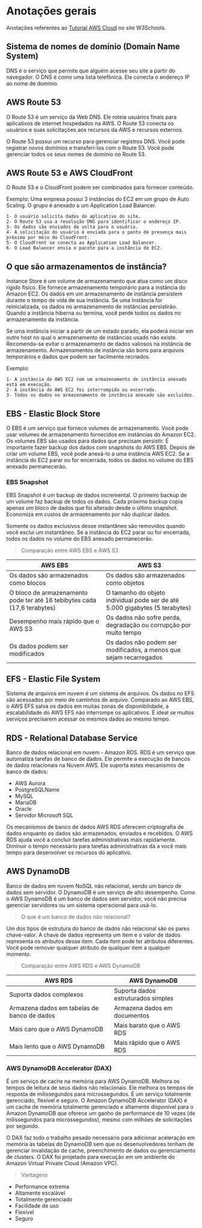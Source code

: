# Anotações gerais

Anotações referentes ao [Tutorial AWS Cloud](https://my-learning.w3schools.com/tutorial/aws) no site W3Schools.

## Sistema de nomes de domínio (Domain Name System)

DNS é o serviço que permite que alguém acesse seu site a partir do navegador. O DNS é como uma lista telefônica. Ele conecta o endereço IP ao nome de domínio.

## AWS Route 53

O Route 53 é um serviço da Web DNS. Ele roteia usuários finais para aplicativos de internet hospedados na AWS. O Route 53 conecta os usuários e suas solicitações aos recursos da AWS e recursos externos.

O Route 53 possui um recurso para gerenciar registros DNS. Você pode registrar novos domínios e transferi-los com o Route 53. Você pode gerenciar todos os seus nomes de domínio no Route 53.

## AWS Route 53 e AWS CloudFront

O Route 53 e o CloudFront podem ser combinados para fornecer conteúdo. 

Exemplo: Uma empresa possui 3 instâncias do EC2 em um grupo de Auto Scaling. O grupo é anexado a um Application Load Balancer.

    1- O usuário solicita dados do aplicativo do site.
    2- O Route 53 usa a resolução DNS para identificar o endereço IP.
    3- Os dados são enviados de volta para o usuário.
    4- A solicitação do usuário é enviada para o ponto de presença mais próximo por meio do CloudFront.
    5- O CloudFront se conecta ao Application Load Balancer.
    6- O Load Balancer envia o pacote para a instância do EC2.

## O que são armazenamentos de instância?

Instance Store é um volume de armazenamento que atua como um disco rígido físico. Ele fornece armazenamento temporário para a instância do Amazon EC2. Os dados em um armazenamento de instância persistem durante o tempo de vida de sua instância. Se uma instância for reinicializada, os dados no armazenamento de instâncias persistirão. Quando a instância hiberna ou termina, você perde todos os dados no armazenamento da instância.

Se uma instância iniciar a partir de um estado parado, ela poderá iniciar em outro host no qual o armazenamento de instâncias usado não existe. Recomenda-se evitar o armazenamento de dados valiosos na instância de armazenamento. Armazenamentos de instância são bons para arquivos temporários e dados que podem ser facilmente recriados.

Exemplo:

    1- A instância do AWS EC2 com um armazenamento de instância anexado está em execução.
    2- A instância do AWS EC2 foi interrompida ou encerrada.
    3- Todos os dados no armazenamento de instância anexado são excluídos.

## EBS - Elastic Block Store

O EBS é um serviço que fornece volumes de armazenamento. Você pode usar volumes de armazenamento fornecidos em instâncias do Amazon EC2. Os volumes EBS são usados para dados que precisam persistir. É importante fazer backup dos dados com snapshots do AWS EBS. Depois de criar um volume EBS, você pode anexá-lo a uma instância AWS EC2. Se a instância do EC2 parar ou for encerrada, todos os dados no volume do EBS anexado permanecerão.

### EBS Snapshot

EBS Snapshot é um backup de dados incremental. O primeiro backup de um volume faz backup de todos os dados. Cada próximo backup copia apenas um bloco de dados que foi alterado desde o último snapshot. Economiza em custos de armazenamento por não duplicar dados.

Somente os dados exclusivos desse instantâneo são removidos quando você exclui um instantâneo. Se a instância do EC2 parar ou for encerrada, todos os dados no volume do EBS anexado permanecerão.

> Comparação entre AWS EBS e AWS S3

| AWS EBS                                                                       | AWS S3                                                                        |
| --                                                                            | --                                                                            |
| Os dados são armazenados como blocos                                          | Os dados são armazenados como objetos                                         |
| O bloco de armazenamento pode ter até 16 tebibytes cada (17,6 terabytes)      | O tamanho do objeto individual pode ser de até 5.000 gigabytes (5 terabytes)  |
| Desempenho mais rápido que o AWS S3                                           | Os dados não sofre perda, degradação ou corrupção por muito tempo             |
| Os dados podem ser modificados                                                | Os dados não podem ser modificados, a menos que sejam recarregados            |

## EFS - Elastic File System

Sistema de arquivos em nuvem é um sistema de arquivos. Os dados no EFS são acessados por meio de caminhos de arquivo. Comparado ao AWS EBS, o AWS EFS salva os dados em muitas zonas de disponibilidade, a escalabilidade do AWS EFS não interrompe os aplicativos. É ideal se muitos serviços precisarem acessar os mesmos dados ao mesmo tempo.

## RDS - Relational Database Service

Banco de dados relacional em nuvem - Amazon RDS. RDS é um serviço que automatiza tarefas de banco de dados. Ele permite a execução de bancos de dados relacionais na Nuvem AWS. Ele suporta estes mecanismos de banco de dados:

- AWS Aurora
- PostgreSQLName
- MySQL
- MariaDB
- Oracle
- Servidor Microsoft SQL

Os mecanismos de banco de dados AWS RDS oferecem criptografia de dados enquanto os dados são armazenados, enviados e recebidos. O AWS RDS ajuda você a concluir tarefas administrativas mais rapidamente. Diminuir o tempo necessário para tarefas administrativas dá a você mais tempo para desenvolver os recursos do aplicativo.

## AWS DynamoDB

Banco de dados em nuvem NoSQL não relacional, sendo um banco de dados sem servidor. O DynamoDB é um serviço de alto desempenho. Como o AWS DynamoDB é um banco de dados sem servidor, você não precisa gerenciar servidores ou um sistema operacional para usá-lo.

> O que é um banco de dados não relacional?

Um dos tipos de estrutura do banco de dados não relacional são os pares chave-valor. A chave de dados representa um item e o valor de dados representa os atributos desse item. Cada item pode ter atributos diferentes. Você pode remover qualquer atributo de qualquer item a qualquer momento.

> Comparação entre AWS RDS e AWS DynamoDB

| AWS RDS                                       | AWS DynamoDB                          |
| --                                            | --                                    |
| Suporta dados complexos                       | Suporta dados estruturados simples    |
| Armazena dados em tabelas de banco de dados   | Armazena dados em documentos          |
| Mais caro que o AWS DynamoDB                  | Mais barato que o AWS RDS             |
| Mais lento que o AWS DynamoDB                 | Mais rápido que o AWS RDS             |

### AWS DynamoDB Accelerator (DAX)

É um serviço de cache na memória para AWS DynamoDB. Melhora os tempos de leitura de seus dados não relacionais. Ele melhora os tempos de resposta de milissegundos para microssegundos. É um serviço totalmente gerenciado, flexível e seguro. O Amazon DynamoDB Accelerator (DAX) é um cache de memória totalmente gerenciado e altamente disponível para o Amazon DynamoDB que oferece um ganho de performance de 10 vezes (de milissegundos para microssegundos), mesmo com milhões de solicitações por segundo. 

O DAX faz todo o trabalho pesado necessário para adicionar aceleração em memória às tabelas do DynamoDB sem que os desenvolvedores tenham de gerenciar invalidação de cache, preenchimento de dados ou gerenciamento de clusters. O DAX foi projetado para execução em um ambiente do Amazon Virtual Private Cloud (Amazon VPC).

> Vantagens

- Performance extrema
- Altamente escalável
- Totalmente gerenciado
- Facilidade de uso
- Flexível
- Seguro